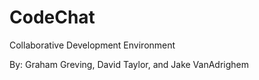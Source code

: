# CodeChat
Collaborative Development Environment

By: Graham Greving, David Taylor, and Jake VanAdrighem

